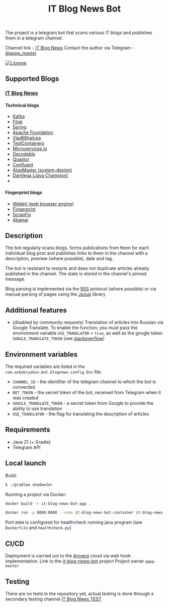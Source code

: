 <h1 align="center"> IT Blog News Bot </h1> <br>

The project is a telegram bot that scans various IT blogs and publishes them in a telegram channel.

Channel link - [IT Blog News](https://t.me/it_blog_news)
Contact the author via Telegram - [@appp_master](https://t.me/appp_master)

[![License](https://img.shields.io/badge/License-Apache%202.0-blue.svg)](https://opensource.org/licenses/Apache-2.0)

## Supported Blogs 
### [IT Blog News](https://t.me/it_blog_news)
#### Technical blogs
- [Kafka](https://kafka.apache.org/blog)
- [Flink](https://flink.apache.org/posts/)
- [Spring](https://spring.io/blog)
- [Apache Foundation](https://news.apache.org/)
- [VladMihalcea](https://vladmihalcea.com/blog/)
- [TestContainers](https://www.atomicjar.com/category/testcontainers/)
- [Microservices io](https://microservices.io/)
- [Decodable](https://www.decodable.co/blog)
- [Quastor](https://blog.quastor.org/archive?page=1)
- [Confluent](https://www.confluent.io/blog/)
- [AlgoMaster (system-design)](https://blog.algomaster.io/t/system-design)
- [DanVega (Java Champion)](https://www.danvega.dev/blog/)
- 
#### Fingerprint blogs
- [Webkit (web browser engine)](https://webkit.org/blog/category/privacy/)
- [Fingerprint](https://fingerprint.com/blog/)
- [ScrapFly](https://scrapfly.io/blog/tag/blocking/)
- [Akamai](https://www.akamai.com/blog/security)

## Description

The bot regularly scans blogs, forms publications from them for each individual blog post and publishes
links to them in the channel with a description, preview (where possible), date and tag.

The bot is resistant to restarts and does not duplicate articles already published in the channel.
The state is stored in the channel's pinned message.

Blog parsing is implemented via the [RSS](https://ru.wikipedia.org/wiki/RSS) protocol (where possible)
or via manual parsing of pages using the [Jsoup](https://github.com/jhy/jsoup) library

## Additional features
- (disabled by community requests) Translation of articles into Russian via Google Translate. 
To enable the function, you must pass the environment variable `USE_TRANSLATOR` = `true`, as well as the google token
  `GOOGLE_TRANSLATE_TOKEN` (see [stackoverflow](https://stackoverflow.com/a/48159904/13196276))

## Environment variables
The required variables are listed in the `com.asbobryakov.bot.blognews.config.Env` file:
- `CHANNEL_ID` - the identifier of the telegram channel to which the bot is connected
- `BOT_TOKEN` - the secret token of the bot, received from Telegram when it was created
- `GOOGLE_TRANSLATE_TOKEN` - a secret token from Google to provide the ability to use translation
- `USE_TRANSLATOR` - the flag for translating the description of articles

## Requirements
- Java 21 (+ Gradle)
- Telegram API

## Local launch
Build:
```bash
$ ./gradlew shadowJar
```
Running a project via Docker:
```bash
docker build -t it-blog-news-bot-app .
```
```bash
docker run -p 8080:8080 --name it-blog-news-bot-container it-blog-news-bot-app
```
Port `8080` is configured for healthcheck running java program (see `Dockerfile` and `healthcheck.py`)

## CI/CD
Deployment is carried out to the [Amvera](https://amvera.ru/) cloud via web hook implementation.
Link to the [it-blog-news-bot](https://cloud.amvera.ru/projects/compute/it-blog-news-bot) project
Project owner `appp-master`

## Testing
There are no tests in the repository yet, actual testing is done through a secondary testing channel
[IT Blog News TEST](https://t.me/it_blog_news_test)

